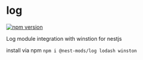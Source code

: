 # log
[![npm version](https://badge.fury.io/js/%40nest-mods%2Flog.svg)](https://badge.fury.io/js/%40nest-mods%2Flog)

Log module integration with winstion for nestjs

install via npm `npm i @nest-mods/log lodash winston`
